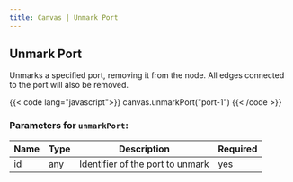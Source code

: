 ```yaml
---
title: Canvas | Unmark Port
---
```


## Unmark Port

Unmarks a specified port, removing it from the node. All edges connected to the port will also be removed.

{{< code lang="javascript">}}
canvas.unmarkPort("port-1")
{{< /code >}}

### Parameters for `unmarkPort`:

| Name | Type | Description                      | Required |
|------|------|----------------------------------|----------|
| id   | any  | Identifier of the port to unmark | yes      |
